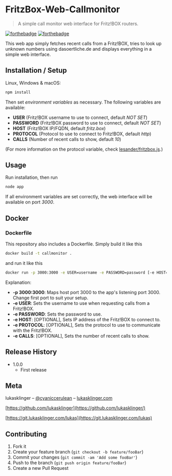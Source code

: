 # FritzBox-Web-Callmonitor
> A simple call monitor web interface for Fritz!BOX routers.

[![forthebadge](https://forthebadge.com/images/badges/uses-badges.svg)](https://forthebadge.com)
[![forthebadge](https://forthebadge.com/images/badges/no-ragrets.svg)](https://forthebadge.com)

This web app simply fetches recent calls from a Fritz!BOX, tries to look up unknown numbers using dasoertliche.de and displays everything in a simple web interface.

## Installation / Setup

Linux, Windows & macOS:

```sh
npm install
```

Then set *environment variables* as necessary. The following variables are available:
* **USER** (Fritz!BOX username to use to connect, default *NOT SET*)
* **PASSWORD** (Fritz!BOX password to use to connect, default *NOT SET*)
* **HOST** (Fritz!BOX IP/FQDN, default *fritz.box*)
* **PROTOCOL** (Protocol to use to connect to Fritz!BOX, default *http*)
* **CALLS** (Number of recent calls to show, default *10*)

(For more information on the protocol variable, check [lesander/fritzbox.js](https://github.com/lesander/fritzbox.js/).)

## Usage

Run installation, then run

```sh
node app
```

If all environment variables are set correctly, the web interface will be available on port *3000*.

## Docker
### Dockerfile
This repository also includes a Dockerfile. Simply build it like this

```sh
docker build -t callmonitor .
```

and run it like this

```sh
docker run -p 3000:3000 -e USER=username -e PASSWORD=password [-e HOST=192.168.178.5] [-e PROTOCOL=http] [-e CALLS=10] callmonitor
```
Explanation:
* **-p 3000:3000**: Maps host port 3000 to the app's listening port 3000. Change first port to suit your setup.
* **-e USER**: Sets the username to use when requesting calls from a Fritz!BOX.
* **-e PASSWORD**: Sets the password to use.
* **-e HOST**: [OPTIONAL], Sets IP address of the Fritz!BOX to connect to.
* **-e PROTOCOL**: [OPTIONAL], Sets the protocol to use to communicate with the Fritz!BOX.
* **-e CALLS**: [OPTIONAL], Sets the number of recent calls to show.

## Release History

* 1.0.0
    * First release

## Meta

lukasklinger – [@cyaniccerulean](https://twitter.com/cyaniccerulean) – [lukasklinger.com](https://lukasklinger.com)

[https://github.com/lukasklinger](https://github.com/lukasklinger/)

[https://git.lukasklinger.com/lukas](https://git.lukasklinger.com/lukas)

## Contributing

1. Fork it
2. Create your feature branch (`git checkout -b feature/fooBar`)
3. Commit your changes (`git commit -am 'Add some fooBar'`)
4. Push to the branch (`git push origin feature/fooBar`)
5. Create a new Pull Request
